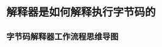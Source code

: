 # 解释器是如何解释执行字节码的

## 字节码解释器工作流程思维导图
<img-viewer :src="'https://zmx2321.github.io/vite-blog/images/note/front/v8-note/15/15-0.png'" :alt="'字节码解释器工作流程思维导图'" />